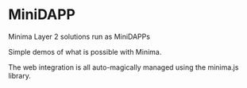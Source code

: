 # MiniDAPP
Minima Layer 2 solutions run as MiniDAPPs

Simple demos of what is possible with Minima.

The web integration is all auto-magically managed using the minima.js library.
